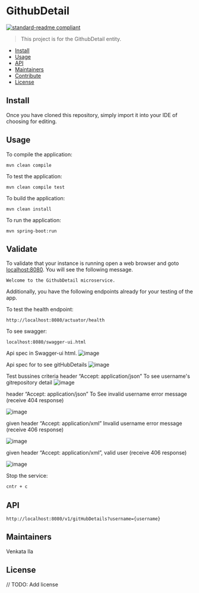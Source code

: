 # GithubDetail

[![standard-readme compliant](https://img.shields.io/badge/standard--readme-OK-green.svg?style=flat-square)](https://github.com/RichardLitt/standard-readme)


> This project is for the GithubDetail entity.

- [Install](#install)
- [Usage](#usage)
- [API](#api)
- [Maintainers](#maintainers)
- [Contribute](#contribute)
- [License](#license)

## Install

Once you have cloned this repository, simply import it into your IDE of choosing for editing.

## Usage

To compile the application:
```
mvn clean compile
```

To test the application:
```
mvn clean compile test
```
To build the application:
```
mvn clean install
```

To run the application:
```
mvn spring-boot:run
```

## Validate
To validate that your instance is running open a web browser and goto [localhost:8080](http://localhost:8080). You will see the following message.
```
Welcome to the GithubDetail microservice.
```

Additionally, you have the following endpoints already for your testing of the app.

To test the health endpoint:
```
http://localhost:8080/actuator/health
```

To see swagger:
```
localhost:8080/swagger-ui.html
```

Api spec in Swagger-ui html.
![image](https://user-images.githubusercontent.com/22048283/72680942-376c7d00-3ae5-11ea-8ea3-d13f30635e19.png)

Api spec for to see gitHubDetails
![image](https://user-images.githubusercontent.com/22048283/72680967-74387400-3ae5-11ea-9ebb-9ccbf80400be.png)


Test bussines criteria 
header “Accept: application/json” To see username's gitrepository detail
![image](https://user-images.githubusercontent.com/22048283/73125599-81b29a00-3fce-11ea-9100-8df1a9bf9e35.png)



header “Accept: application/json” To See invalid username error message (receive 404 response)

![image](https://user-images.githubusercontent.com/22048283/73125614-bc1c3700-3fce-11ea-9e9f-08a922683622.png)


given header “Accept: application/xml” Invalid username error message (receive 406 response)

![image](https://user-images.githubusercontent.com/22048283/73125621-da823280-3fce-11ea-802d-d32a4f8aa009.png)

given header “Accept: application/xml”, valid user (receive 406 response)

![image](https://user-images.githubusercontent.com/22048283/73125635-fc7bb500-3fce-11ea-8766-48681e007399.png)


Stop the service:
```bash
cntr + c
```
## API
```
http://localhost:8080/v1/gitHubDetails?username={username}
```

## Maintainers

Venkata Ila

## License

// TODO: Add license
